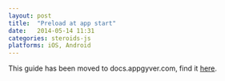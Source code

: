 ```yaml
---
layout: post
title:  "Preload at app start"
date:   2014-05-14 11:31
categories: steroids-js
platforms: iOS, Android
---
```


This guide has been moved to docs.appgyver.com, find it [here](https://academy.appgyver.com/categories/4-app-architecture/contents/99-preloading-webviews-before-the-app-starts).